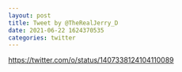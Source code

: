 ```yaml
--- 
layout: post 
title: Tweet by @TheRealJerry_D 
date: 2021-06-22 1624370535 
categories: twitter 
--- 
```

https://twitter.com/o/status/1407338124104110089